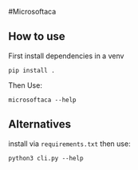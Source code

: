 #Microsoftaca

## How to use
First install dependencies in a venv
```bazaar
pip install .
```

Then Use:
```bazaar
microsoftaca --help
```

## Alternatives
install via `requirements.txt` then use:
```bazaar
python3 cli.py --help
```